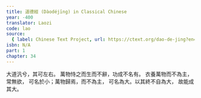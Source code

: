 ```yaml
---
title: 道德經 (Dàodéjīng) in Classical Chinese
year: -400
translator: Laozi
code: lao
source:
  { label: Chinese Text Project, url: https://ctext.org/dao-de-jing?en=off }
isbn: N/A
part: 1
chapter: 34
---
```


大道汎兮，其可左右。
萬物恃之而生而不辭，功成不名有。
衣養萬物而不為主，常無欲，
可名於小；萬物歸焉，而不為主，
可名為大。以其終不自為大，
故能成其大。
